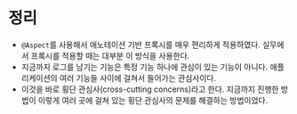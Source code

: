 # 정리
- `@Aspect`를 사용해서 애노테이션 기반 프록시를 매우 편리하게 적용하였다. 실무에서 프록시를 적용할
때는 대부분 이 방식을 사용한다.
- 지금까지 로그를 남기는 기능은 특정 기능 하나에 관심이 있는 기능이 아니다. 애플리케이션의 여러 
기능들 사이에 걸쳐서 들어가는 관심사이다.
- 이것을 바로 횡단 관심사(cross-cutting concerns)라고 한다. 지금까지 진행한 방법이 이렇게
여러 곳에 걸쳐 있는 횡단 관심사의 문제를 해결하는 방법이었다.
